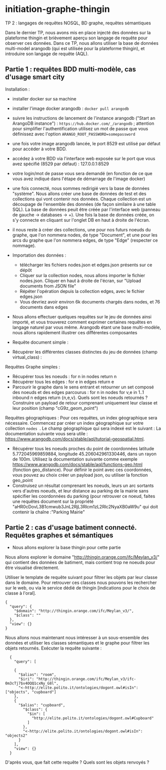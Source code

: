 # initiation-graphe-thingin

TP 2 : langages de requêtes NOSQL, BD graphe, requêtes sémantiques

Dans le dernier TP, nous avons mis en place injecté des données sur la plateforme thingin et brièvement aperçu son langage de requête pour observer ces données. 
Dans ce TP, nous allons utiliser la base de données multi-model arangodb (qui est utilisée pour la plateforme thingin), et introduire son langage de requête (AQL).



Partie 1 : requêtes BDD multi-modèle, cas d'usage smart city
- 

Installation :
- installer docker sur sa machine 
- installer l'image docker arangodb : ``` docker pull arangodb ``` 
- suivre les instructions de lancement de l'instance arangodb ("Start an ArangoDB instance") :  ``` https://hub.docker.com/_/arangodb ``` ; attention pour simplifier l'authentification utilisez un mot de passe que vous définissez avec l'option ``` ARANGO_ROOT_PASSWORD=somepassword ```
- une fois votre image arangodb lancée, le port 8529 est utilisé par défaut pour accéder à votre BDD.
- accédez à votre BDD via l'interface web exposée sur le port que vous avez spécifié (8529 par défaut) : 127.0.0.1:8529
- votre login/mot de passe vous sera demandé (en fonction de ce que vous avez indiqué dans l'étape de démarrage de l'image docker)
- une fois connecté, nous sommes redirigié vers la base de données "système". Nous allons créer une base de données de test et des collections qui vont contenir nos données. Chaque collection est un découpage de l'ensemble des données (de façon similaire à une table SQL). La base de données peuit être créée par l'interface web (panneau de gauche -> databases -> +). Une fois la base de données créée, on s'y connecte en cliquant sur l'onglet DB en haut à droite de l'écran. 
- il nous reste à créer des collections, une pour nos futurs noeuds du graphe, que l'on nommera nodes, de type "Document", et une pour les arcs du graphe que l'on nommera edges, de type "Edge" (respecter ce nommage). 

- Importation des données : 
  - télécharger les fichiers nodes.json et edges.json présents sur ce dépôt
  - Cliquer sur la collection nodes, nous allons importer le fichier nodes.json. Cliquer en haut à droite de l'écran, sur "Upload documents from JSON file"
  - Répéter l'opération depuis la collection edges, avec le fichier edges.json
  - Vous devriez avoir environ 6k documents chargés dans nodes, et 76 documents dans edges
  
  
- Nous allons effectuer quelques requêtes sur le jeu de données ainsi importé, et vous trouverez comment exprimer certaines requêtes en langage naturel par vous même. Arangodb étant une base multi-modèle, nous allons rapidement illustrer ces différentes composantes  

- Requête document simple : 
- Récupérer les différentes classes distinctes du jeu de données (champ virtual_class) : 

Requêtes Graphe simples : 
- Récupérer tous les noeuds : for n in nodes return n
- Récupérer tous les edges : for e in edges return e
- Parcourir le graphe dans le sens entrant et retourner un set composé des noeuds et des edges parcourus : for n in nodes for v,e in 1..1 inbound n edges return {n,e,v}. Quels sont les noeuds retournés ? Construire un payload de retour comprenant uniquement leur classe et leur position (champ "cG9z_geom_point")

Requêtes géographiques : Pour ces requêtes, un index géographique sera nécessaire. Commencez par créer un index géographique sur votre collection ```nodes ```. Le champ géographique qui sera indexé est le suivant : La documentation suivante vous sera utile : https://www.arangodb.com/docs/stable/aql/tutorial-geospatial.html. 
- Récupérer tous les noeuds proches du point de coordonnées latitude 5.772045969859884, longitude 45.206042961330446, dans un rayon de 100m. Utilisez la documentation suivante comme exemple https://www.arangodb.com/docs/stable/aql/functions-geo.html  (fonction geo_distance). Pour définir le point avec ces coordonnées, vous pouvez au choix créer un payload json, ou utiliser la fonction geo_point
- Construisez un résultat comprenant les noeuds, leurs un arc sortants vers d'autres noeuds, et leur distance au parking de la mairie sans spécifier les coordonnées du parking (pour retrouver ce noeud, faites une requêtes document sur la propriété "aHR0cDovL3B1cmwub3JnL2RjL3Rlcm1zL2Rlc2NyaXB0aW9u" qui doit contenir la chaîne :"Parking Mairie"

Partie 2 : cas d'usage batiment connecté. Requêtes graphes et sémantiques
- 
- Nous allons explorer la base thingin pour cette partie 

Nous allons explorer le domaine "http://thingin.orange.com/ifc/Meylan_v3/" qui contient des données de batiment, mais contient trop ne noeuds pour être visualisé directement. 




Utiliser le template de requête suivant pour filtrer les objets par leur classe dans le domaine. Pour retrouver ces classes nous pouvons les rechercher sur le web, ou via le service dédié de thingin [indications pour le choix de classe à l'oral]. 

``` 
{
  "query": {
    "$domain": "http://thingin.orange.com/ifc/Meylan_v3/",
    "$class": ""
  },
  "view": {}
}
```


Nous allons nous maintenant nous intéresser à un sous-ensemble des données et utiliser les classes sémantiques et le graphe pour filtrer les objets retournés. 
Exécuter la requête suivante : 
``` 
  {
    "query": [

    {
      "$alias": "room",
      "$iri": "http://thingin.orange.com/ifc/Meylan_v3/ifc-0m3cTj7$v4OQQ1cxNy_G8l",
      "<-http://elite.polito.it/ontologies/dogont.owl#isIn": ["objects", "cupboard"]
    },
    {
      "$alias": "cupboard",
        "$class": {
          "$in": [
            "http://elite.polito.it/ontologies/dogont.owl#Cupboard"
          ]
        },
        "<-http://elite.polito.it/ontologies/dogont.owl#isIn": "objects2"
      }
    ],
    "view": {}
  }   
``` 

D'après vous, que fait cette requête ? Quels sont les objets renvoyés ?
